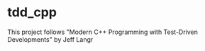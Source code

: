 # tdd_cpp

This project follows "Modern C++ Programming with Test-Driven Developments" by Jeff Langr
